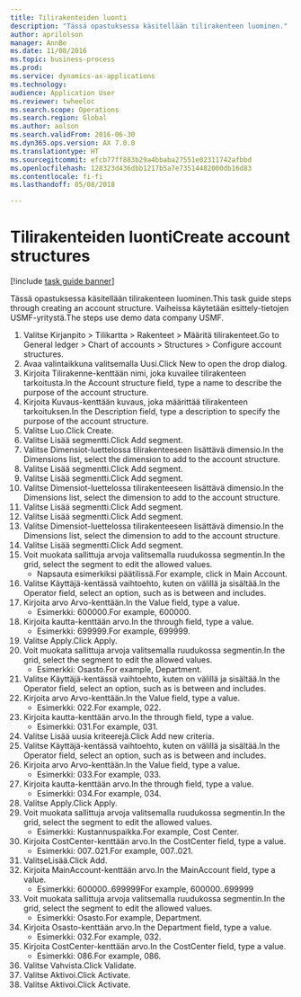 ```yaml
--- 
title: Tilirakenteiden luonti
description: "Tässä opastuksessa käsitellään tilirakenteen luominen."
author: aprilolson
manager: AnnBe
ms.date: 11/08/2016
ms.topic: business-process
ms.prod: 
ms.service: dynamics-ax-applications
ms.technology: 
audience: Application User
ms.reviewer: twheeloc
ms.search.scope: Operations
ms.search.region: Global
ms.author: aolson
ms.search.validFrom: 2016-06-30
ms.dyn365.ops.version: AX 7.0.0
ms.translationtype: HT
ms.sourcegitcommit: efcb77ff883b29a4bbaba27551e02311742afbbd
ms.openlocfilehash: 128323d436dbb1217b5a7e73514482000db16d83
ms.contentlocale: fi-fi
ms.lasthandoff: 05/08/2018

---
```

# <a name="create-account-structures"></a><span data-ttu-id="b444f-103">Tilirakenteiden luonti</span><span class="sxs-lookup"><span data-stu-id="b444f-103">Create account structures</span></span>

[!include [task guide banner](../../includes/task-guide-banner.md)]

<span data-ttu-id="b444f-104">Tässä opastuksessa käsitellään tilirakenteen luominen.</span><span class="sxs-lookup"><span data-stu-id="b444f-104">This task guide steps through creating an account structure.</span></span> <span data-ttu-id="b444f-105">Vaiheissa käytetään esittely-tietojen USMF-yritystä.</span><span class="sxs-lookup"><span data-stu-id="b444f-105">The steps use demo data company USMF.</span></span>

1. <span data-ttu-id="b444f-106">Valitse Kirjanpito > Tilikartta > Rakenteet > Määritä tilirakenteet.</span><span class="sxs-lookup"><span data-stu-id="b444f-106">Go to General ledger > Chart of accounts > Structures > Configure account structures.</span></span>
2. <span data-ttu-id="b444f-107">Avaa valintaikkuna valitsemalla Uusi.</span><span class="sxs-lookup"><span data-stu-id="b444f-107">Click New to open the drop dialog.</span></span>
3. <span data-ttu-id="b444f-108">Kirjoita Tilirakenne-kenttään nimi, joka kuvailee tilirakenteen tarkoitusta.</span><span class="sxs-lookup"><span data-stu-id="b444f-108">In the Account structure field, type a name to describe the purpose of the account structure.</span></span>
4. <span data-ttu-id="b444f-109">Kirjoita Kuvaus-kenttään kuvaus, joka määrittää tilirakenteen tarkoituksen.</span><span class="sxs-lookup"><span data-stu-id="b444f-109">In the Description field, type a description to specify the purpose of the account structure.</span></span>
5. <span data-ttu-id="b444f-110">Valitse Luo.</span><span class="sxs-lookup"><span data-stu-id="b444f-110">Click Create.</span></span>
6. <span data-ttu-id="b444f-111">Valitse Lisää segmentti.</span><span class="sxs-lookup"><span data-stu-id="b444f-111">Click Add segment.</span></span>
7. <span data-ttu-id="b444f-112">Valitse Dimensiot-luettelossa tilirakenteeseen lisättävä dimensio.</span><span class="sxs-lookup"><span data-stu-id="b444f-112">In the Dimensions list, select the dimension to add to the account structure.</span></span>
8. <span data-ttu-id="b444f-113">Valitse Lisää segmentti.</span><span class="sxs-lookup"><span data-stu-id="b444f-113">Click Add segment.</span></span>
9. <span data-ttu-id="b444f-114">Valitse Lisää segmentti.</span><span class="sxs-lookup"><span data-stu-id="b444f-114">Click Add segment.</span></span>
10. <span data-ttu-id="b444f-115">Valitse Dimensiot-luettelossa tilirakenteeseen lisättävä dimensio.</span><span class="sxs-lookup"><span data-stu-id="b444f-115">In the Dimensions list, select the dimension to add to the account structure.</span></span>
11. <span data-ttu-id="b444f-116">Valitse Lisää segmentti.</span><span class="sxs-lookup"><span data-stu-id="b444f-116">Click Add segment.</span></span>
12. <span data-ttu-id="b444f-117">Valitse Lisää segmentti.</span><span class="sxs-lookup"><span data-stu-id="b444f-117">Click Add segment.</span></span>
13. <span data-ttu-id="b444f-118">Valitse Dimensiot-luettelossa tilirakenteeseen lisättävä dimensio.</span><span class="sxs-lookup"><span data-stu-id="b444f-118">In the Dimensions list, select the dimension to add to the account structure.</span></span>
14. <span data-ttu-id="b444f-119">Valitse Lisää segmentti.</span><span class="sxs-lookup"><span data-stu-id="b444f-119">Click Add segment.</span></span>
15. <span data-ttu-id="b444f-120">Voit muokata sallittuja arvoja valitsemalla ruudukossa segmentin.</span><span class="sxs-lookup"><span data-stu-id="b444f-120">In the grid, select the segment to edit the allowed values.</span></span>
    * <span data-ttu-id="b444f-121">Napsauta esimerkiksi päätilissä.</span><span class="sxs-lookup"><span data-stu-id="b444f-121">For example, click in Main Account.</span></span>  
16. <span data-ttu-id="b444f-122">Valitse Käyttäjä-kentässä vaihtoehto, kuten on välillä ja sisältää.</span><span class="sxs-lookup"><span data-stu-id="b444f-122">In the Operator field, select an option, such as is between and includes.</span></span>
17. <span data-ttu-id="b444f-123">Kirjoita arvo Arvo-kenttään.</span><span class="sxs-lookup"><span data-stu-id="b444f-123">In the Value field, type a value.</span></span>
    * <span data-ttu-id="b444f-124">Esimerkki: 600000.</span><span class="sxs-lookup"><span data-stu-id="b444f-124">For example, 600000.</span></span>  
18. <span data-ttu-id="b444f-125">Kirjoita kautta-kenttään arvo.</span><span class="sxs-lookup"><span data-stu-id="b444f-125">In the through field, type a value.</span></span>
    * <span data-ttu-id="b444f-126">Esimerkki: 699999.</span><span class="sxs-lookup"><span data-stu-id="b444f-126">For example, 699999.</span></span>  
19. <span data-ttu-id="b444f-127">Valitse Apply.</span><span class="sxs-lookup"><span data-stu-id="b444f-127">Click Apply.</span></span>
20. <span data-ttu-id="b444f-128">Voit muokata sallittuja arvoja valitsemalla ruudukossa segmentin.</span><span class="sxs-lookup"><span data-stu-id="b444f-128">In the grid, select the segment to edit the allowed values.</span></span>
    * <span data-ttu-id="b444f-129">Esimerkki: Osasto.</span><span class="sxs-lookup"><span data-stu-id="b444f-129">For example, Department.</span></span>  
21. <span data-ttu-id="b444f-130">Valitse Käyttäjä-kentässä vaihtoehto, kuten on välillä ja sisältää.</span><span class="sxs-lookup"><span data-stu-id="b444f-130">In the Operator field, select an option, such as is between and includes.</span></span>
22. <span data-ttu-id="b444f-131">Kirjoita arvo Arvo-kenttään.</span><span class="sxs-lookup"><span data-stu-id="b444f-131">In the Value field, type a value.</span></span>
    * <span data-ttu-id="b444f-132">Esimerkki: 022.</span><span class="sxs-lookup"><span data-stu-id="b444f-132">For example, 022.</span></span>  
23. <span data-ttu-id="b444f-133">Kirjoita kautta-kenttään arvo.</span><span class="sxs-lookup"><span data-stu-id="b444f-133">In the through field, type a value.</span></span>
    * <span data-ttu-id="b444f-134">Esimerkki: 031.</span><span class="sxs-lookup"><span data-stu-id="b444f-134">For example, 031.</span></span>  
24. <span data-ttu-id="b444f-135">Valitse Lisää uusia kriteerejä.</span><span class="sxs-lookup"><span data-stu-id="b444f-135">Click Add new criteria.</span></span>
25. <span data-ttu-id="b444f-136">Valitse Käyttäjä-kentässä vaihtoehto, kuten on välillä ja sisältää.</span><span class="sxs-lookup"><span data-stu-id="b444f-136">In the Operator field, select an option, such as is between and includes.</span></span>
26. <span data-ttu-id="b444f-137">Kirjoita arvo Arvo-kenttään.</span><span class="sxs-lookup"><span data-stu-id="b444f-137">In the Value field, type a value.</span></span>
    * <span data-ttu-id="b444f-138">Esimerkki: 033.</span><span class="sxs-lookup"><span data-stu-id="b444f-138">For example, 033.</span></span>  
27. <span data-ttu-id="b444f-139">Kirjoita kautta-kenttään arvo.</span><span class="sxs-lookup"><span data-stu-id="b444f-139">In the through field, type a value.</span></span>
    * <span data-ttu-id="b444f-140">Esimerkki: 034.</span><span class="sxs-lookup"><span data-stu-id="b444f-140">For example, 034.</span></span>  
28. <span data-ttu-id="b444f-141">Valitse Apply.</span><span class="sxs-lookup"><span data-stu-id="b444f-141">Click Apply.</span></span>
29. <span data-ttu-id="b444f-142">Voit muokata sallittuja arvoja valitsemalla ruudukossa segmentin.</span><span class="sxs-lookup"><span data-stu-id="b444f-142">In the grid, select the segment to edit the allowed values.</span></span>
    * <span data-ttu-id="b444f-143">Esimerkki: Kustannuspaikka.</span><span class="sxs-lookup"><span data-stu-id="b444f-143">For example, Cost Center.</span></span>  
30. <span data-ttu-id="b444f-144">Kirjoita CostCenter-kenttään arvo.</span><span class="sxs-lookup"><span data-stu-id="b444f-144">In the CostCenter field, type a value.</span></span>
    * <span data-ttu-id="b444f-145">Esimerkki: 007..021.</span><span class="sxs-lookup"><span data-stu-id="b444f-145">For example, 007..021.</span></span>  
31. <span data-ttu-id="b444f-146">ValitseLisää.</span><span class="sxs-lookup"><span data-stu-id="b444f-146">Click Add.</span></span>
32. <span data-ttu-id="b444f-147">Kirjoita MainAccount-kenttään arvo.</span><span class="sxs-lookup"><span data-stu-id="b444f-147">In the MainAccount field, type a value.</span></span>
    * <span data-ttu-id="b444f-148">Esimerkki: 600000..699999</span><span class="sxs-lookup"><span data-stu-id="b444f-148">For example, 600000..699999</span></span>  
33. <span data-ttu-id="b444f-149">Voit muokata sallittuja arvoja valitsemalla ruudukossa segmentin.</span><span class="sxs-lookup"><span data-stu-id="b444f-149">In the grid, select the segment to edit the allowed values.</span></span>
    * <span data-ttu-id="b444f-150">Esimerkki: Osasto.</span><span class="sxs-lookup"><span data-stu-id="b444f-150">For example, Department.</span></span>  
34. <span data-ttu-id="b444f-151">Kirjoita Osasto-kenttään arvo.</span><span class="sxs-lookup"><span data-stu-id="b444f-151">In the Department field, type a value.</span></span>
    * <span data-ttu-id="b444f-152">Esimerkki: 032.</span><span class="sxs-lookup"><span data-stu-id="b444f-152">For example, 032.</span></span>  
35. <span data-ttu-id="b444f-153">Kirjoita CostCenter-kenttään arvo.</span><span class="sxs-lookup"><span data-stu-id="b444f-153">In the CostCenter field, type a value.</span></span>
    * <span data-ttu-id="b444f-154">Esimerkki: 086.</span><span class="sxs-lookup"><span data-stu-id="b444f-154">For example, 086.</span></span>  
36. <span data-ttu-id="b444f-155">Valitse Vahvista.</span><span class="sxs-lookup"><span data-stu-id="b444f-155">Click Validate.</span></span>
37. <span data-ttu-id="b444f-156">Valitse Aktivoi.</span><span class="sxs-lookup"><span data-stu-id="b444f-156">Click Activate.</span></span>
38. <span data-ttu-id="b444f-157">Valitse Aktivoi.</span><span class="sxs-lookup"><span data-stu-id="b444f-157">Click Activate.</span></span>


